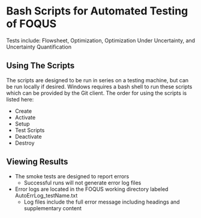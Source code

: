 # Bash Scripts for Automated Testing of FOQUS

Tests include: Flowsheet, Optimization, Optimization Under Uncertainty, and Uncertainty Quantification

## Using The Scripts
The scripts are designed to be run in series on a testing machine, but can be run locally if desired. Windows requires a bash shell to run these scripts which can be provided by the Git client.
The order for using the scripts is listed here:
* Create
* Activate
* Setup
* Test Scripts
* Deactivate
* Destroy

## Viewing Results
* The smoke tests are designed to report errors
	* Successful runs will not generate error log files
* Error logs are located in the FOQUS working directory labeled AutoErrLog_testName.txt
	* Log files include the full error message including headings and supplementary content